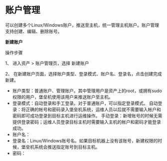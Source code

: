 # 账户管理

可以创建多个Linux/Windows账户，推送至主机，统一管理主机账户。账户管理支持创建、编辑、删除账号。

**新建账户**

操作步骤

1、 进入资产 > 账户管理页，选择 新建账户

2、 在新建账户页面，选择账户类型、登录模式、账户名、登录名，点击创建完成新建。
    
   
   - 账户类型：普通账户、管理账户。其中管理用户是资产上的root，或拥有sudo权限的用户，堡垒机使用该用户来推送账户至主机。
   - 登录模式：自动登录和手工登录。对于普通账户，可以指定登录模式。
             自动登录：将正确的帐号和密码录入堡垒机系统，运维人员以后就不需要输入帐户和密码即可成功登录到目标主机进行运维操作。
             手动登录：新增账号的时候无需提供登录密码；运维人员登录目标主机时需要输入主机的帐户和密码才能登录成功。
   - 账户名：
   - 登录名：Linux/Windows账号名。如果目标机器上没有该账号，新建权限的时候，堡垒机系统会推送指定账号到目标主机。
   - 密码： 
